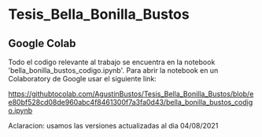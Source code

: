 # Tesis_Bella_Bonilla_Bustos

## Google Colab

Todo el codigo relevante al trabajo se encuentra en la notebook 'bella_bonilla_bustos_codigo.ipynb'.
Para abrir la notebook en un Colaboratory de Google usar el siguiente link:

https://githubtocolab.com/AgustinBustos/Tesis_Bella_Bonilla_Bustos/blob/ee80bf528cd08de960abc4f8461300f7a3fa0d43/bella_bonilla_bustos_codigo.ipynb


Aclaracion: usamos las versiones actualizadas al dia 04/08/2021
